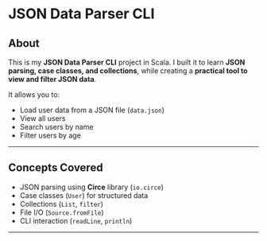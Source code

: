 # JSON Data Parser CLI

## About
This is my **JSON Data Parser CLI** project in Scala. I built it to learn **JSON parsing, case classes, and collections**, while creating a **practical tool to view and filter JSON data**.  

It allows you to:
- Load user data from a JSON file (`data.json`)  
- View all users  
- Search users by name  
- Filter users by age  

---

## Concepts Covered
- JSON parsing using **Circe** library (`io.circe`)  
- Case classes (`User`) for structured data  
- Collections (`List`, `filter`)  
- File I/O (`Source.fromFile`)  
- CLI interaction (`readLine`, `println`)  

---
